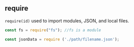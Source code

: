 
## require

`require(id)` used to import modules, JSON, and local files.

```js
const fs = require("fs"); //fs is a module
```

```js
const jsonData = require ('./path/filename.json');
```

